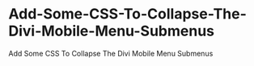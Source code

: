 # Add-Some-CSS-To-Collapse-The-Divi-Mobile-Menu-Submenus
Add Some CSS To Collapse The Divi Mobile Menu Submenus
